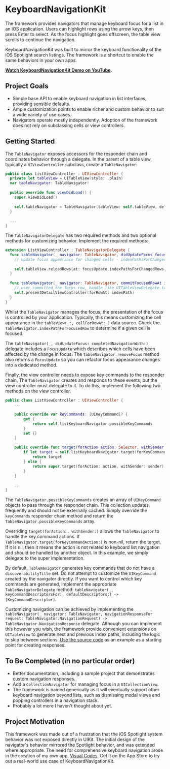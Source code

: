 # KeyboardNavigationKit
The framework provides navigators that manage keyboard focus for a list in an iOS application. Users can highlight rows using the arrow keys, then press Enter to select. As the focus highlight goes offscreen, the table view scrolls to continue the navigation.

KeyboardNavigationKit was built to mirror the keyboard functionality of the iOS Spotlight search listings. The framework is a shortcut to enable the same behaviors in your own apps.

**[Watch KeyboardNavigationKit Demo on YouTube](https://www.youtube.com/watch?v=zTc5e7zXEag).**

## Project Goals
* Simple base API to enable keyboard navigation in list interfaces, providing sensible defaults.
* Ample customization points to enable richer and custom behavior to suit a wide variety of use cases.
* Navigators operate mostly independently. Adoption of the framework does not rely on subclassing cells or view controllers.

## Getting Started

The `TableNavigator` exposes accessors for the responder chain and coordinates behavior through a delegate. In the parent of a table view, typically a `UIViewController` subclass, create a `TableNavigator`:

```swift
public class ListViewController : UIViewController {
  private let tableView = UITableView(style: .plain)
  var tableNavigator: TableNavigator!
   
  public override func viewDidLoad() {
    super.viewDidLoad()
    
    self.tableNavigator = TableNavigator(tableView: self.tableView, delegate: self)
  }
  
  ...
}
```

The `TableNavigatorDelegate` has two required methods and two optional methods for customizing behavior. Implement the required methods:

```swift
extension ListViewController : TableNavigatorDelegate {
  func tableNavigator(_ navigator: TableNavigator, didUpdateFocus focusUpdate: TableNavigator.FocusUpdate, completedNavigationWith context: TableNavigator.NavigationCompletionContext) {
    // update focus appearance for changed cells - indexPathsForChangedRows contains indexPaths corresponding to the newly-focused row and the previously-focused row
    
    self.tableView.reloadRows(at: focusUpdate.indexPathsForChangedRows, animated: false)
  }
      
  func tableNavigator(_ navigator: TableNavigator, commitFocusedRowAt indexPath: IndexPath) {
    // user committed the focus row, handle like UITableViewDelegate.tableView(_:, didSelectRowAt:)
    self.presentDetailViewController(forRowAt: indexPath)
  }
}
```

Whilst the `TableNavigator` manages the focus, the presentation of the focus is controlled by your application. Typically, this means customizing the cell appearance in the `tableView(_:, cellForRowAt:_)` data source. Check the `TableNavigator.indexPathForFocusedRow` to determine if a given cell is focused. 

The `tableNavigator(_, didUpdateFocus: completedNavigationWith:)` delegate includes a `FocusUpdate` which describes which cells have been affected by the change in focus. The `TableNavigator.removeFocus` method also returns a `FocusUpdate` so you can refactor focus appearance changes into a dedicated method. 

Finally, the view controller needs to expose key commands to the responder chain. The `TableNavigator` creates and responds to these events, but the view controller must delegate to it. To do this, implement the following two methods on the view controller.

```swift
public class ListViewController : UIViewController {
    ...
    
    public override var keyCommands: [UIKeyCommand]? {
        get {
            return self.listKeyboardNavigator.possibleKeyCommands
        }
        set {}
    }
    
    public override func target(forAction action: Selector, withSender sender: Any?) -> Any? {
        if let target = self.listKeyboardNavigator.target(forKeyCommandAction: action) {
            return target
        } else {
            return super.target(forAction: action, withSender: sender)
        }
    }
    
    ...
}
```

The `TableNavigator.possibleKeyCommands` creates an array of `UIKeyCommand` objects to pass through the responder chain. This collection updates frequently and should not be externally cached. Simply override the `keyCommands` responder chain method and return the `TableNavigator.possibleKeyCommands` array.

Overriding `target(forAction:, withSender:)` allows the `TableNavigator` to handle the key command actions. If `TableNavigator.target(forKeyCommandAction:)` is non-nil, return the target. If it is nil, then it means the action is not related to keyboard list navigation and should be handled by another object. In this example, we simply delegate to the super implementation.

By default, `TableNavigator` generates key commands that do not have a `discoverabilityTitle` set. Do not attempt to customize the `UIKeyCommand` created by the navigator directly. If you want to control which key commands are generated, implement the appropriate `TableNavigatorDelegate` method: `tableNavigator(_, keyCommandDescriptorsFor:, defaultDescriptors:) -> [KeyCommandDescriptor]`.

Customizing navigation can be achieved by implementing the `tableNavigator(_ navigator: TableNavigator, navigationResponseFor request: TableNavigator.NavigationRequest) -> TableNavigator.NavigationResponse` delegate. Although you can implement this however you wish, the framework provide convenient extensions on `UITableView` to generate next and previous index paths, including the logic to skip between sections. [Use the source code](https://github.com/benjaminmayo/keyboardnavigationkit/blob/master/Source/TableNavigator/TableNavigator.swift#L236) as an example as a starting point for creating responses.

## To Be Completed (in no particular order)
* Better documentation, including a sample project that demonstrates custom navigation responses.
* Add a `CollectionNavigator` for managing focus in a `UICollectionView`.
* The framework is named generically as it will eventually support other keyboard navigation beyond lists, such as dismissing modal views and popping controllers in a navigation stack.
* Probably a lot more I haven't thought about yet.

## Project Motivation

This framework was made out of a frustration that the iOS Spotlight system behavior was not exposed directly in UIKit. The initial design of the navigator's behavior mirrored the Spotlight behavior, and was extended where appropriate. The need for comprehensive keyboard navigation arose in the creation of my own app, [Visual Codes](http://visualcod.es). Get it on the App Store to try out a real-world use case of KeyboardNavigationKit.
